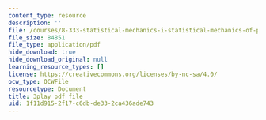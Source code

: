 ```yaml
---
content_type: resource
description: ''
file: /courses/8-333-statistical-mechanics-i-statistical-mechanics-of-particles-fall-2013/1f11d9152f17c6dbde332ca436ade743_tGxUu5BTc.pdf
file_size: 84851
file_type: application/pdf
hide_download: true
hide_download_original: null
learning_resource_types: []
license: https://creativecommons.org/licenses/by-nc-sa/4.0/
ocw_type: OCWFile
resourcetype: Document
title: 3play pdf file
uid: 1f11d915-2f17-c6db-de33-2ca436ade743
---
```

